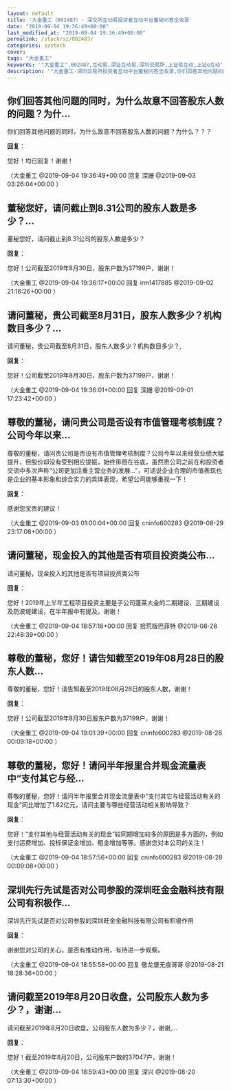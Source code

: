 ```yaml
---
layout: default
title: '大金重工（002487）- 深交所互动易投资者互动平台董秘问答全收录'
date: "2019-09-04 19:36:49+00:00"
last_modified_at: "2019-09-04 19:36:49+00:00"
permalink: /stock/sz/002487/
categories: szstock
cover: 
tags: "大金重工"
keywords: '"大金重工",002487,互动易,深证互动易,深圳交易所,上证易互动,上证e互动'
description: '"大金重工-深圳交易所投资者互动平台董秘问答全收录,你们回答其他问题的同时，为什么故意不回答股东人数的问题？为什么？？？"'
---
```


## 你们回答其他问题的同时，为什么故意不回答股东人数的问题？为什...

你们回答其他问题的同时，为什么故意不回答股东人数的问题？为什么？？？

**回复**：

您好！均已回复！谢谢！ 

（大金重工  @2019-09-04 19:36:49+00:00 回复 深姗  @2019-09-03 03:26:04+00:00 ）

## 董秘您好，请问截止到8.31公司的股东人数是多少？...

董秘您好，请问截止到8.31公司的股东人数是多少？

**回复**：

您好！公司截至2019年8月30日，股东户数为37199户，谢谢！ 

（大金重工  @2019-09-04 19:36:17+00:00 回复 irm1417885  @2019-09-02 21:16:26+00:00 ）

## 请问董秘，贵公司截至8月31日，股东人数多少？机构数目多少？...

请问董秘，贵公司截至8月31日，股东人数多少？机构数目多少？,

**回复**：

您好！公司截至2019年8月30日，股东户数为37199户，谢谢！ 

（大金重工  @2019-09-04 19:36:01+00:00 回复 深姗  @2019-09-01 17:23:42+00:00 ）

## 尊敬的董秘，请问贵公司是否设有市值管理考核制度？公司今年以来...

尊敬的董秘，请问贵公司是否设有市值管理考核制度？公司今年以来经营业绩大幅提升，但股价却没有受到相应提振，始终徘徊在谷底，虽然贵公司之前在和投资者交流中多次声称“公司更加注重主营业务的发展...”，可话说企业合理的市值表现也是企业的基本形象和综合实力的具体表现，希望公司能够重视一下！

**回复**：

感谢您宝贵的建议！ 

（大金重工  @2019-09-03 01:00:04+00:00 回复 cninfo600283  @2019-08-29 23:17:08+00:00 ）

## 请问董秘，现金投入的其他是否有项目投资类公布...

请问董秘，现金投入的其他是否有项目投资类公布

**回复**：

您好！2019年上半年工程项目投资主要是子公司蓬莱大金的二期建设、三期建设及防波堤建设，在半年报中有提及。谢谢！ 

（大金重工  @2019-09-04 18:57:16+00:00 回复 拾荒版巴菲特  @2019-08-28 22:48:39+00:00 ）

## 尊敬的董秘，您好！请告知截至2019年08月28日的股东人数...

尊敬的董秘，您好！请告知截至2019年08月28日的股东人数，谢谢！

**回复**：

您好！公司截至2019年8月30日股东户数为37199户，谢谢！ 

（大金重工  @2019-09-04 19:01:39+00:00 回复 cninfo600283  @2019-08-28 00:09:18+00:00 ）

## 尊敬的董秘，您好！请问半年报里合并现金流量表中“支付其它与经...

尊敬的董秘，您好！请问半年报里合并现金流量表中“支付其它与经营活动有关的现金”同比增加了1.62亿元，请问主要与哪些经营活动相关影响导致？

**回复**：

您好！“支付其他与经营活动有关的现金”较同期增加较多的原因是多方面的，例如支付运费增加、投标保证金增加、租金增加等等。感谢您对本公司的关注！ 

（大金重工  @2019-09-04 18:57:56+00:00 回复 cninfo600283  @2019-08-28 00:09:08+00:00 ）

## 深圳先行先试是否对公司参股的深圳旺金金融科技有限公司有积极作...

深圳先行先试是否对公司参股的深圳旺金金融科技有限公司有积极作用

**回复**：

谢谢您对公司的关心，是否有推动作用，有待进一步观察。 

（大金重工  @2019-09-04 18:55:58+00:00 回复 傲龙堡无痕哥哥  @2019-08-21 18:28:36+00:00 ）

## 请问截至2019年8月20日收盘，公司股东人数为多少？，谢谢...

请问截至2019年8月20日收盘，公司股东人数为多少？，谢谢,...

**回复**：

您好！截至2019年8月20日，公司股东户数的37047户，谢谢！ 

（大金重工  @2019-09-04 18:59:43+00:00 回复 深兴  @2019-08-20 07:13:30+00:00 ）

